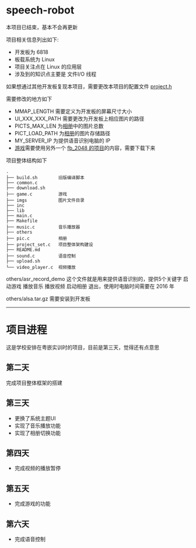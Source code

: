 # speech-robot

本项目已结束，基本不会再更新

项目相关信息列出如下:
+ 开发板为 6818
+ 板载系统为 Linux
+ 项目关注点在 Linux 的应用层
+ 涉及到的知识点主要是 文件I/O 线程

如果想通过其他开发板复现本项目，需要更改本项目的配置文件 [project.h](/inc/project.h)

需要修改的地方如下

+ MMAP_LENGTH 需要定义为开发板的屏幕尺寸大小
+ UI_XXX_XXX_PATH 需要更改为开发板上相应图片的路径
+ PICTS_MAX_LEN 为[相册](pic.c)中的图片总数
+ PICT_LOAD_PATH 为[相册](pic.c)的图片存储路径
+ MY_SERVER_IP 为提供语音识别电脑的 IP
+ [游戏](game.c)需要使用另外一个 [fb_2048 的项目](https://github.com/greedyhao/fb_2048)的内容，需要下载下来

项目整体结构如下

```
.
├── build.sh        旧版编译脚本
├── common.c
├── download.sh
├── game.c          游戏
├── imgs            图片文件目录
├── inc
├── lib
├── main.c
├── Makefile
├── music.c         音乐播放器
├── others
├── pic.c           相册
├── project_set.c   项目整体架构建设
├── README.md
├── sound.c         语音控制
├── upload.sh
└── video_player.c  视频播放
```

others/asr_record_demo 这个文件就是用来提供语音识别的，提供5个关键字 启动游戏 播放音乐 播放视频 启动相册 退出，使用时电脑时间需要在 2016 年

others/alsa.tar.gz 需要安装到开发板

-----

# 项目进程

这是学校安排在粤嵌实训时的项目，目前是第三天，觉得还有点意思

## 第二天

完成项目整体框架的搭建

## 第三天

+ 更换了系统主题UI
+ 实现了音乐播放功能
+ 实现了相册切换功能

## 第四天

+ 完成视频的播放暂停

## 第五天

+ 完成游戏的功能

## 第六天

+ 完成语音控制
